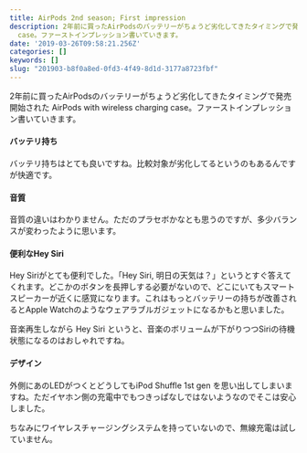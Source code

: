 ```yaml
---
title: AirPods 2nd season; First impression
description: 2年前に買ったAirPodsのバッテリーがちょうど劣化してきたタイミングで発売開始された AirPods with wireless charging
  case。ファーストインプレッション書いていきます。
date: '2019-03-26T09:58:21.256Z'
categories: []
keywords: []
slug: "201903-b8f0a8ed-0fd3-4f49-8d1d-3177a8723fbf"
---
```

2年前に買ったAirPodsのバッテリーがちょうど劣化してきたタイミングで発売開始された AirPods with wireless charging case。ファーストインプレッション書いていきます。

#### バッテリ持ち

バッテリ持ちはとても良いですね。比較対象が劣化してるというのもあるんですが快適です。

#### 音質

音質の違いはわかりません。ただのプラセボかなとも思うのですが、多少バランスが変わったように思います。

#### 便利なHey Siri

Hey Siriがとても便利でした。「Hey Siri, 明日の天気は？」というとすぐ答えてくれます。どこかのボタンを長押しする必要がないので、どこにいてもスマートスピーカーが近くに感覚になります。これはもっとバッテリーの持ちが改善されるとApple Watchのようなウェアラブルガジェットになるかもと思いました。

音楽再生しながら Hey Siri というと、音楽のボリュームが下がりつつSiriの待機状態になるのはおしゃれですね。

#### デザイン

外側にあのLEDがつくとどうしてもiPod Shuffle 1st gen を思い出してしまいますね。ただイヤホン側の充電中でもつきっぱなしではないようなのでそこは安心しました。

ちなみにワイヤレスチャージングシステムを持っていないので、無線充電は試していません。